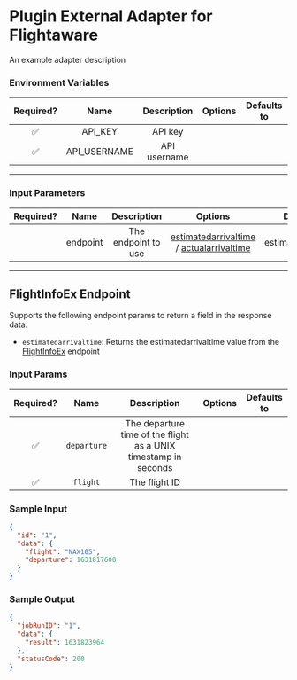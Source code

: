 # Plugin External Adapter for Flightaware

An example adapter description

### Environment Variables

| Required? |     Name     | Description  | Options | Defaults to |
| :-------: | :----------: | :----------: | :-----: | :---------: |
|    ✅     |   API_KEY    |   API key    |         |             |
|    ✅     | API_USERNAME | API username |         |             |

---

### Input Parameters

| Required? |   Name   |     Description     |                                           Options                                            |     Defaults to      |
| :-------: | :------: | :-----------------: | :------------------------------------------------------------------------------------------: | :------------------: |
|           | endpoint | The endpoint to use | [estimatedarrivaltime](#FlightInfoEx-Endpoint) / [actualarrivaltime](#FlightInfoEx-Endpoint) | estimatedarrivaltime |

---

## FlightInfoEx Endpoint

Supports the following endpoint params to return a field in the response data:

- `estimatedarrivaltime`: Returns the estimatedarrivaltime value from the [FlightInfoEx](https://flightaware.com/commercial/aeroapi/explorer/#op_FlightInfoEx) endpoint

### Input Params

| Required? |    Name     |                           Description                           | Options | Defaults to |
| :-------: | :---------: | :-------------------------------------------------------------: | :-----: | :---------: |
|    ✅     | `departure` | The departure time of the flight as a UNIX timestamp in seconds |         |             |
|    ✅     |  `flight`   |                          The flight ID                          |         |             |

### Sample Input

```json
{
  "id": "1",
  "data": {
    "flight": "NAX105",
    "departure": 1631817600
  }
}
```

### Sample Output

```json
{
  "jobRunID": "1",
  "data": {
    "result": 1631823964
  },
  "statusCode": 200
}
```
